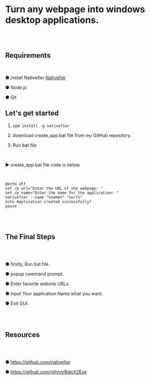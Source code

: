 # Turn any webpage into windows desktop applications.

<br>
<br>

## Requirements
<br>

● install Nativefier
[Nativefier](https://github.com/nativefier/nativefier)

● Node.js

● Git

## Let's get started

1. ```npm install -g nativefier```

2. download create_app.bat file from my GitHub repository.

3. Run bat.file

<br>

▶ create_app.bat file code is below.

<br>

```
@echo off
set /p url="Enter the URL of the webpage: "
set /p name="Enter the name for the application: "
nativefier --name "%name%" "%url%"
echo Application created successfully!
pause
```
<br>

<br>

## The Final Steps

<br>

<br>

● firstly, Run bat file.

● popup command prompt.

● Enter favorite website URLs.

● input Your application Name what you want.

● Exit GUI.

<br>

<br>

## Resources

<br>

<br>

● https://github.com/nativefier

● https://github.com/nthnn/Batch2Exe

<br>

<br>


